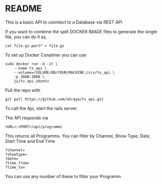 # README

This is a basic API to conntect to a Database via REST API

If you want to combine the split DOCKER IMAGE files to generate the single file, you can do it as,
```
cat file.gz.part* > file.gz
```
To set up Docker Conatiner you can use

```
sudo docker run -d -it \
    --name tv_api \
    --volume=/VOLUME/ON/YOUR/MACHINE:/srv/tv_api \
    -p 3000:3000 \
    ju/tv_api_ubuntu
```

Pull the repo with

```
git pull https://github.com/uhraya/tv_api.git

```

To call the Api, start the rails server.

The APi responds via
```
<URL>:<PORT>/api/programms
```
This returns all Programms. You can filter by Channel, Show Type, Date, Start Time and End Time
```
?channel=
?showtype=
?date=
?time_from=
?time_to=
```
You can use any number of these to filter your Programm
